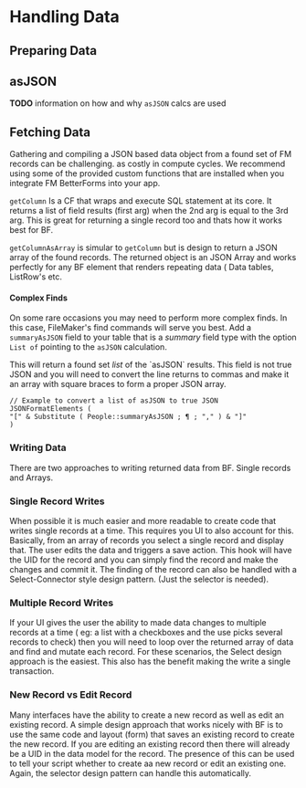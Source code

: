 # Handling Data

## Preparing Data

## asJSON

**TODO** information on how and why `asJSON` calcs are used

## Fetching Data

Gathering and compiling a JSON based data object from a found set of FM records can be challenging. as costly in compute cycles. We recommend using some of the provided custom functions that are installed when you integrate FM BetterForms into your app.

`getColumn` Is a CF that wraps and execute SQL statement at its core. It returns a list of field results \(first arg\) when the 2nd arg is equal to the 3rd arg. This is great for returning a single record too and thats how it works best for BF.

`getColumnAsArray` is simular to `getColumn` but is design to return a JSON array of the found records. The returned object is an JSON Array and works perfectly for any BF element that renders repeating data \( Data tables, ListRow's etc.

#### Complex Finds

On some rare occasions you may need to perform more complex finds. In this case, FileMaker's find commands will serve you best. Add a `summaryAsJSON`  field to your table that is a _summary_ field type with the option `List of` pointing to the `asJSON` calculation. 

This will return a found set _list_ of the \`asJSON\` results. This field is not true JSON and you will need to convert the line returns to commas and make it an array with square braces to form a proper JSON array.

```text
// Example to convert a list of asJSON to true JSON
JSONFormatElements ( 
"[" & Substitute ( People::summaryAsJSON ; ¶ ; "," ) & "]"
)
```

### Writing Data

There are two approaches to writing returned data from BF. Single records and Arrays.

### Single Record Writes

When possible it is much easier and more readable to create code that writes single records at a time. This requires you UI to also account for this. Basically, from an array of records you select a single record and display that. The user edits the data and triggers a save action. This hook will have the UID for the record and you can simply find the record and make the changes and commit it. The finding of the record can also be handled with a Select-Connector style design pattern. \(Just the selector is needed\).

### Multiple Record Writes

If your UI gives the user the ability to made data changes to multiple records at a time \( eg: a list with a checkboxes and the use picks several records to check\) then you will need to loop over the returned array of data and find and mutate each record. For these scenarios, the Select design approach is the easiest. This also has the benefit making the write a single transaction.

### New Record vs Edit Record

Many interfaces have the ability to create a new record as well as edit an existing record. A simple design approach that works nicely with BF is to use the same code and layout \(form\) that saves an existing record to create the new record. If you are editing an existing record then there will already be a UID in the data model for the record. The presence of this can be used to tell your script whether to create aa new record or edit an existing one. Again, the selector design pattern can handle this automatically.

